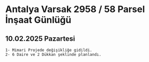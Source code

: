 # Antalya Varsak 2958 / 58 Parsel İnşaat Günlüğü



## 10.02.2025 Pazartesi
    
    1- Mimari Projede değişikliğe gidildi.
    2- 6 Daire ve 2 Dükkan şeklinde planlandı.




